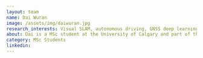 ```yaml
---
layout: team
name: Dai Wuran
image: /assets/img/daiwuran.jpg
research_interests: Visual SLAM, autonomous driving, GNSS deep learning applications, and computer vision.
about: Dai is a MSc student at the University of Calgary and part of the Intelligent Navigation and Mapping Lab (co-supervised with Dr. Naser El-Sheimy). His current research interests are visual navigation, SLAM, deep learning applications in GNSS.
category: MSc Students
linkedin:
---
```

